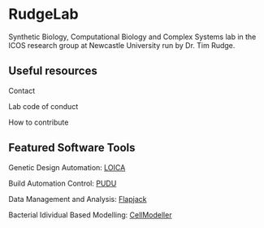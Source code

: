 # RudgeLab

Synthetic Biology, Computational Biology and Complex Systems lab in the ICOS research group at Newcastle University run by Dr. Tim Rudge.

## Useful resources

Contact

Lab code of conduct

How to contribute


## Featured Software Tools

Genetic Design Automation: [LOICA](https://github.com/RudgeLab/LOICA)

Build Automation Control: [PUDU](https://github.com/RudgeLab/PUDU)

Data Management and Analysis: [Flapjack](https://github.com/RudgeLab/pyFlapjack)

Bacterial Idividual Based Modelling: [CellModeller](https://github.com/RudgeLab/CellModeller5)
